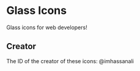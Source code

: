 # Glass Icons
Glass icons for web developers!


## Creator

The ID of the creator of these icons:
@imhassanali
